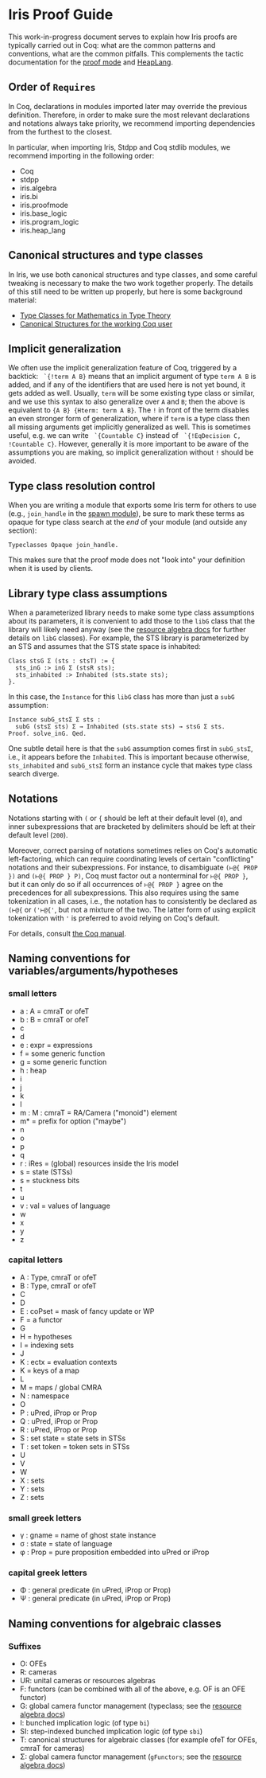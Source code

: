 # Iris Proof Guide

This work-in-progress document serves to explain how Iris proofs are typically
carried out in Coq: what are the common patterns and conventions, what are the
common pitfalls.  This complements the tactic documentation for the
[proof mode](./proof_mode.md) and [HeapLang](./heap_lang.md).

## Order of `Requires`

In Coq, declarations in modules imported later may override the
previous definition. Therefore, in order to make sure the most
relevant declarations and notations always take priority, we recommend
importing dependencies from the furthest to the closest.

In particular, when importing Iris, Stdpp and Coq stdlib modules, we
recommend importing in the following order:
- Coq
- stdpp
- iris.algebra
- iris.bi
- iris.proofmode
- iris.base_logic
- iris.program_logic
- iris.heap_lang

## Canonical structures and type classes

In Iris, we use both canonical structures and type classes, and some careful
tweaking is necessary to make the two work together properly.  The details of
this still need to be written up properly, but here is some background material:

* [Type Classes for Mathematics in Type Theory](http://www.eelis.net/research/math-classes/mscs.pdf)
* [Canonical Structures for the working Coq user](https://hal.inria.fr/hal-00816703v1/document)

## Implicit generalization

We often use the implicit generalization feature of Coq, triggered by a backtick:
`` `{!term A B}`` means that an implicit argument of type `term A B` is added,
and if any of the identifiers that are used here is not yet bound, it gets added
as well.  Usually, `term` will be some existing type class or similar, and we
use this syntax to also generalize over `A` and `B`; then the above is
equivalent to `{A B} {Hterm: term A B}`.  The `!` in front of the term disables
an even stronger form of generalization, where if `term` is a type class then
all missing arguments get implicitly generalized as well.  This is sometimes
useful, e.g. we can write `` `{Countable C}`` instead of `` `{!EqDecision C,
!Countable C}``.  However, generally it is more important to be aware of the
assumptions you are making, so implicit generalization without `!` should be
avoided.

## Type class resolution control

When you are writing a module that exports some Iris term for others to use
(e.g., `join_handle` in the [spawn module](../theories/heap_lang/lib/spawn.v)), be
sure to mark these terms as opaque for type class search at the *end* of your
module (and outside any section):
```
Typeclasses Opaque join_handle.
```
This makes sure that the proof mode does not "look into" your definition when it
is used by clients.

## Library type class assumptions

When a parameterized library needs to make some type class assumptions about its
parameters, it is convenient to add those to the `libG` class that the library
will likely need anyway (see the [resource algebra docs](resource_algebras.md)
for further details on `libG` classes).  For example, the STS library is
parameterized by an STS and assumes that the STS state space is inhabited:
```
Class stsG Σ (sts : stsT) := {
  sts_inG :> inG Σ (stsR sts);
  sts_inhabited :> Inhabited (sts.state sts);
}.
```
In this case, the `Instance` for this `libG` class has more than just a `subG`
assumption:
```
Instance subG_stsΣ Σ sts :
  subG (stsΣ sts) Σ → Inhabited (sts.state sts) → stsG Σ sts.
Proof. solve_inG. Qed.
```

One subtle detail here is that the `subG` assumption comes first in
`subG_stsΣ`, i.e., it appears before the `Inhabited`.  This is important because
otherwise, `sts_inhabited` and `subG_stsΣ` form an instance cycle that makes
type class search diverge.

## Notations

Notations starting with `(` or `{` should be left at their default level (`0`),
and inner subexpressions that are bracketed by delimiters should be left at
their default level (`200`).

Moreover, correct parsing of notations sometimes relies on Coq's automatic
left-factoring, which can require coordinating levels of certain "conflicting"
notations and their subexpressions.  For instance, to disambiguate `(⊢@{ PROP
})` and `(⊢@{ PROP } P)`, Coq must factor out a nonterminal for `⊢@{ PROP }`,
but it can only do so if all occurrences of `⊢@{ PROP }` agree on the
precedences for all subexpressions. This also requires using the same
tokenization in all cases, i.e., the notation has to consistently be declared as
`(⊢@{` or `('⊢@{'`, but not a mixture of the two. The latter form of using
explicit tokenization with `'` is preferred to avoid relying on Coq's default.

For details, consult [the Coq manual](https://coq.inria.fr/refman/user-extensions/syntax-extensions.html#simple-factorization-rules).

## Naming conventions for variables/arguments/hypotheses

### small letters

* a : A = cmraT or ofeT
* b : B = cmraT or ofeT
* c
* d
* e : expr = expressions
* f = some generic function
* g = some generic function
* h : heap
* i
* j
* k
* l
* m : M : cmraT = RA/Camera ("monoid") element
* m* = prefix for option ("maybe")
* n
* o
* p
* q
* r : iRes = (global) resources inside the Iris model
* s = state (STSs)
* s = stuckness bits
* t
* u
* v : val = values of language
* w
* x
* y
* z 

### capital letters

* A : Type, cmraT or ofeT
* B : Type, cmraT or ofeT
* C
* D
* E : coPset = mask of fancy update or WP
* F = a functor
* G
* H = hypotheses
* I = indexing sets
* J
* K : ectx = evaluation contexts
* K = keys of a map
* L
* M = maps / global CMRA
* N : namespace
* O 
* P : uPred, iProp or Prop
* Q : uPred, iProp or Prop
* R : uPred, iProp or Prop
* S : set state = state sets in STSs
* T : set token = token sets in STSs
* U
* V
* W
* X : sets
* Y : sets
* Z : sets

### small greek letters

* γ : gname = name of ghost state instance
* σ : state = state of language
* φ : Prop = pure proposition embedded into uPred or iProp

### capital greek letters

* Φ : general predicate (in uPred, iProp or Prop)
* Ψ : general predicate (in uPred, iProp or Prop)

## Naming conventions for algebraic classes

### Suffixes

* O: OFEs
* R: cameras
* UR: unital cameras or resources algebras
* F: functors (can be combined with all of the above, e.g. OF is an OFE functor)
* G: global camera functor management (typeclass; see the [resource algebra docs](resource_algebras.md))
* I: bunched implication logic (of type `bi`)
* SI: step-indexed bunched implication logic (of type `sbi`)
* T: canonical structures for algebraic classes (for example ofeT for OFEs, cmraT for cameras)
* Σ: global camera functor management (`gFunctors`; see the [resource algebra docs](resource_algebras.md))
